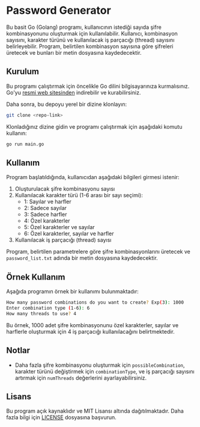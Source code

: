 # Password Generator

Bu basit Go (Golang) programı, kullanıcının istediği sayıda şifre kombinasyonunu oluşturmak için kullanılabilir. Kullanıcı, kombinasyon sayısını, karakter türünü ve kullanılacak iş parçacığı (thread) sayısını belirleyebilir. Program, belirtilen kombinasyon sayısına göre şifreleri üretecek ve bunları bir metin dosyasına kaydedecektir.

## Kurulum

Bu programı çalıştırmak için öncelikle Go dilini bilgisayarınıza kurmalısınız. Go'yu [resmi web sitesinden](https://golang.org/dl/) indirebilir ve kurabilirsiniz.

Daha sonra, bu depoyu yerel bir dizine klonlayın:

```bash
git clone <repo-link>
```

Klonladığınız dizine gidin ve programı çalıştırmak için aşağıdaki komutu kullanın:

```bash
go run main.go
```

## Kullanım

Program başlatıldığında, kullanıcıdan aşağıdaki bilgileri girmesi istenir:

1. Oluşturulacak şifre kombinasyonu sayısı
2. Kullanılacak karakter türü (1-6 arası bir sayı seçimi):
   - 1: Sayılar ve harfler
   - 2: Sadece sayılar
   - 3: Sadece harfler
   - 4: Özel karakterler
   - 5: Özel karakterler ve sayılar
   - 6: Özel karakterler, sayılar ve harfler
3. Kullanılacak iş parçacığı (thread) sayısı

Program, belirtilen parametrelere göre şifre kombinasyonlarını üretecek ve `password_list.txt` adında bir metin dosyasına kaydedecektir.

## Örnek Kullanım

Aşağıda programın örnek bir kullanımı bulunmaktadır:

```bash
How many password combinations do you want to create? Exp(3): 1000
Enter combination type (1-6): 6
How many threads to use? 4
```

Bu örnek, 1000 adet şifre kombinasyonunu özel karakterler, sayılar ve harflerle oluşturmak için 4 iş parçacığı kullanılacağını belirtmektedir.

## Notlar

- Daha fazla şifre kombinasyonu oluşturmak için `possibleCombination`, karakter türünü değiştirmek için `combinationType`, ve iş parçacığı sayısını artırmak için `numThreads` değerlerini ayarlayabilirsiniz.

## Lisans

Bu program açık kaynaklıdır ve MIT Lisansı altında dağıtılmaktadır. Daha fazla bilgi için [LICENSE](LICENSE) dosyasına başvurun.
